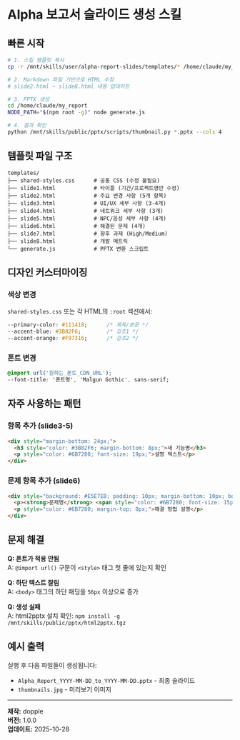 # Alpha 보고서 슬라이드 생성 스킬

## 빠른 시작

```bash
# 1. 스킬 템플릿 복사
cp -r /mnt/skills/user/alpha-report-slides/templates/* /home/claude/my_report/

# 2. Markdown 파일 기반으로 HTML 수정
# slide2.html ~ slide8.html 내용 업데이트

# 3. PPTX 생성
cd /home/claude/my_report
NODE_PATH="$(npm root -g)" node generate.js

# 4. 결과 확인
python /mnt/skills/public/pptx/scripts/thumbnail.py *.pptx --cols 4
```

## 템플릿 파일 구조

```
templates/
├── shared-styles.css      # 공통 CSS (수정 불필요)
├── slide1.html            # 타이틀 (기간/프로젝트명만 수정)
├── slide2.html            # 주요 변경 사항 (5개 항목)
├── slide3.html            # UI/UX 세부 사항 (3-4개)
├── slide4.html            # 네트워크 세부 사항 (3개)
├── slide5.html            # NPC/음성 세부 사항 (4개)
├── slide6.html            # 해결된 문제 (4개)
├── slide7.html            # 향후 과제 (High/Medium)
├── slide8.html            # 개발 메트릭
└── generate.js            # PPTX 변환 스크립트
```

## 디자인 커스터마이징

### 색상 변경

`shared-styles.css` 또는 각 HTML의 `:root` 섹션에서:

```css
--primary-color: #111418;      /* 제목/본문 */
--accent-blue: #3B82F6;        /* 강조1 */
--accent-orange: #F97316;      /* 강조2 */
```

### 폰트 변경

```css
@import url('원하는_폰트_CDN_URL');
--font-title: '폰트명', 'Malgun Gothic', sans-serif;
```

## 자주 사용하는 패턴

### 항목 추가 (slide3-5)

```html
<div style="margin-bottom: 24px;">
  <h3 style="color: #3B82F6; margin-bottom: 8px;">새 기능명</h3>
  <p style="color: #6B7280; font-size: 19px;">설명 텍스트</p>
</div>
```

### 문제 항목 추가 (slide6)

```html
<div style="background: #E5E7EB; padding: 10px; margin-bottom: 10px; border-left: 4px solid #3B82F6; border-radius: 4px;">
  <p><strong>문제명</strong> <span style="color: #6B7280; font-size: 15px;">(2025-10-28)</span></p>
  <p style="color: #6B7280; margin-top: 8px;">해결 방법 설명</p>
</div>
```

## 문제 해결

**Q: 폰트가 적용 안됨**  
A: `@import url()` 구문이 `<style>` 태그 첫 줄에 있는지 확인

**Q: 하단 텍스트 잘림**  
A: `<body>` 태그의 하단 패딩을 `56px` 이상으로 증가

**Q: 생성 실패**  
A: html2pptx 설치 확인: `npm install -g /mnt/skills/public/pptx/html2pptx.tgz`

## 예시 출력

실행 후 다음 파일들이 생성됩니다:
- `Alpha_Report_YYYY-MM-DD_to_YYYY-MM-DD.pptx` - 최종 슬라이드
- `thumbnails.jpg` - 미리보기 이미지

---

**제작:** dopple  
**버전:** 1.0.0  
**업데이트:** 2025-10-28
